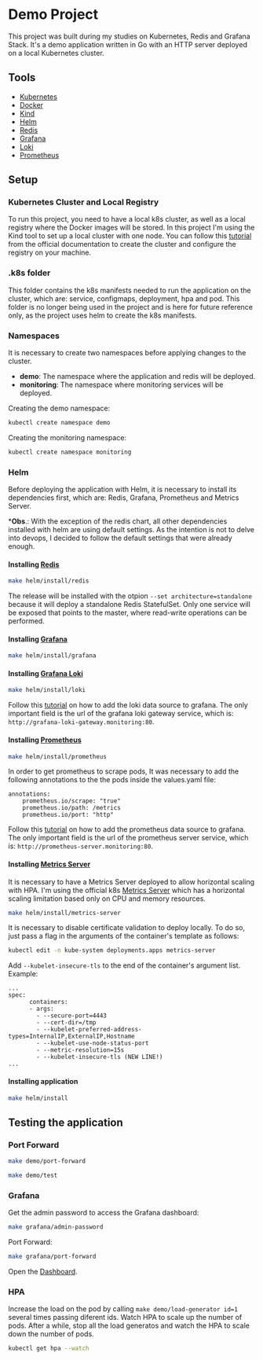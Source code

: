 # Demo Project

This project was built during my studies on Kubernetes, Redis and Grafana Stack. It's a demo application written in Go with an HTTP server deployed on a local Kubernetes cluster.

## Tools

- [Kubernetes](https://kubernetes.io/)
- [Docker](https://www.docker.com/)
- [Kind](https://kind.sigs.k8s.io/)
- [Helm](https://helm.sh/)
- [Redis](https://redis.io/)
- [Grafana](https://grafana.com/)
- [Loki](https://grafana.com/oss/loki/)
- [Prometheus](https://prometheus.io/)                                 

## Setup

### Kubernetes Cluster and Local Registry

To run this project, you need to have a local k8s cluster, as well as a local registry where the Docker images will be stored. In this project I'm using the Kind tool to set up a local cluster with one node. You can follow this [tutorial](https://kind.sigs.k8s.io/docs/user/local-registry/) from the official documentation to create the cluster and configure the registry on your machine.

### .k8s folder 

This folder contains the k8s manifests needed to run the application on the cluster, which are: service, configmaps, deployment, hpa and pod. This folder is no longer being used in the project and is here for future reference only, as the project uses helm to create the k8s manifests.

### Namespaces

It is necessary to create two namespaces before applying changes to the cluster.

- **demo**: The namespace where the application and redis will be deployed.
- **monitoring**: The namespace where monitoring services will be deployed.

Creating the demo namespace:

```sh
kubectl create namespace demo
```

Creating the monitoring namespace:

```sh
kubectl create namespace monitoring
```

### Helm

Before deploying the application with Helm, it is necessary to install its dependencies first, which are: Redis, Grafana, Prometheus and Metrics Server.

***Obs**.: With the exception of the redis chart, all other dependencies installed with helm are using default settings. As the intention is not to delve into devops, I decided to follow the default settings that were already enough.

#### Installing [Redis](https://bitnami.com/stack/redis/helm)

```sh
make helm/install/redis
```

The release will be installed with the otpion `--set architecture=standalone` because it will deploy a standalone Redis StatefulSet. Only one service will be exposed that points to the master, where read-write operations can be performed.

#### Installing [Grafana](https://github.com/grafana/helm-charts)

```sh
make helm/install/grafana
```

#### Installing [Grafana Loki](https://bitnami.com/stack/grafana-loki/helm)

```sh
make helm/install/loki
```

Follow this [tutorial](https://grafana.com/docs/grafana/latest/datasources/add-a-data-source/) on how to add the loki data source to grafana. The only important field is the url of the grafana loki gateway service, which is: `http://grafana-loki-gateway.monitoring:80`.

#### Installing [Prometheus](https://github.com/prometheus-community/helm-charts)

```sh
make helm/install/prometheus
```

In order to get prometheus to scrape pods, It was necessary to add the following annotations to the the pods inside the values.yaml file:

```
annotations:
    prometheus.io/scrape: "true"
    prometheus.io/path: /metrics
    prometheus.io/port: "http"
```

Follow this [tutorial](https://grafana.com/docs/grafana/latest/datasources/add-a-data-source/) on how to add the prometheus data source to grafana. The only important field is the url of the prometheus server service, which is: `http://prometheus-server.monitoring:80`.

#### Installing [Metrics Server](https://artifacthub.io/packages/helm/metrics-server/metrics-server)

It is necessary to have a Metrics Server deployed to allow horizontal scaling with HPA. I'm using the official k8s [Metrics Server](https://github.com/kubernetes-sigs/metrics-server) which has a horizontal scaling limitation based only on CPU and memory resources.

```sh
make helm/install/metrics-server
```

It is necessary to disable certificate validation to deploy locally. To do so, just pass a flag in the arguments of the container's template as follows:

```sh
kubectl edit -n kube-system deployments.apps metrics-server
```

Add `--kubelet-insecure-tls` to the end of the container's argument list. Example:

```
...
spec:
      containers:
      - args:
        - --secure-port=4443
        - --cert-dir=/tmp
        - --kubelet-preferred-address-types=InternalIP,ExternalIP,Hostname
        - --kubelet-use-node-status-port
        - --metric-resolution=15s
        - --kubelet-insecure-tls (NEW LINE!)
...
```

#### Installing application

```sh
make helm/install
```

## Testing the application

### Port Forward

```sh
make demo/port-forward
```

```sh
make demo/test
```

### Grafana

Get the admin password to access the Grafana dashboard:

```sh
make grafana/admin-password
```

Port Forward:

```sh
make grafana/port-forward
```

Open the [Dashboard](http://localhost:3000).

### HPA

Increase the load on the pod by calling `make demo/load-generator id=1` several times passing diferent ids. Watch HPA to scale up the number of pods. After a while, stop all the load generatos and watch the HPA to scale down the number of pods.

```sh
kubectl get hpa --watch
```
